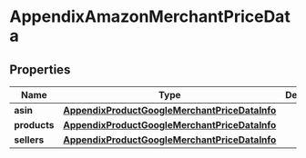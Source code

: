

# AppendixAmazonMerchantPriceData


## Properties

| Name | Type | Description | Notes |
|------------ | ------------- | ------------- | -------------|
|**asin** | [**AppendixProductGoogleMerchantPriceDataInfo**](AppendixProductGoogleMerchantPriceDataInfo.md) |  |  [optional] |
|**products** | [**AppendixProductGoogleMerchantPriceDataInfo**](AppendixProductGoogleMerchantPriceDataInfo.md) |  |  [optional] |
|**sellers** | [**AppendixProductGoogleMerchantPriceDataInfo**](AppendixProductGoogleMerchantPriceDataInfo.md) |  |  [optional] |



